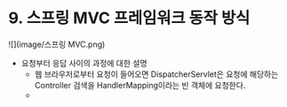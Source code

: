 # 9. 스프링 MVC 프레임워크 동작 방식 

![](image/스프링 MVC.png)

- 요청부터 응답 사이의 과정에 대한 설명
  - 웹 브라우저로부터 요청이 들어오면 DispatcherServlet은 요청에 해당하는 Controller 검색을 HandlerMapping이라는 빈 객체에 요청한다.
  - 
